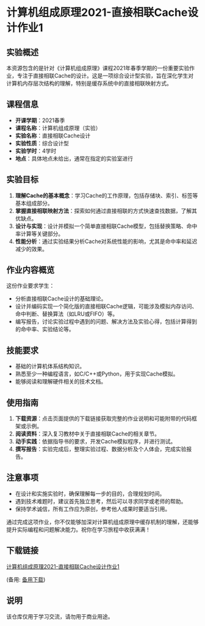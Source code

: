 # 计算机组成原理2021-直接相联Cache设计作业1

## 实验概述

本资源包含的是针对《计算机组成原理》课程2021年春季学期的一份重要实验作业，专注于直接相联Cache的设计。这是一项综合设计型实验，旨在深化学生对计算机内存层次结构的理解，特别是缓存系统中的直接相联映射方式。

## 课程信息

- **开课学期**：2021春季
- **课程名称**：计算机组成原理（实验）
- **实验名称**：直接相联Cache设计
- **实验性质**：综合设计型
- **实验学时**：4学时
- **地点**：具体地点未给出，通常在指定的实验室进行

## 实验目标

1. **理解Cache的基本概念**：学习Cache的工作原理，包括存储块、索引、标签等基本组成部分。
2. **掌握直接相联映射方法**：探索如何通过直接相联的方式快速查找数据，了解其优缺点。
3. **设计与实现**：设计并模拟一个简单直接相联Cache模型，包括替换策略、命中率计算等关键部分。
4. **性能分析**：通过实验结果分析Cache对系统性能的影响，尤其是命中率和延迟减少的效果。

## 作业内容概览

这份作业要求学生：
- 分析直接相联Cache设计的基础理论。
- 设计并编码实现一个简化版的直接相联Cache逻辑，可能涉及模拟内存访问、命中判断、替换算法（如LRU或FIFO）等。
- 编写报告，讨论实验过程中遇到的问题、解决方法及实验心得，包括计算得到的命中率、实验结论等。

## 技能要求

- 基础的计算机体系结构知识。
- 熟悉至少一种编程语言，如C/C++或Python，用于实现Cache模拟。
- 能够阅读和理解硬件相关的技术文档。

## 使用指南

1. **下载资源**：点击页面提供的下载链接获取完整的作业说明和可能附带的代码框架或示例。
2. **阅读资料**：深入复习教材中关于直接相联Cache的相关章节。
3. **动手实践**：依据指导书的要求，开发Cache模拟程序，并进行测试。
4. **撰写报告**：实验完成后，整理实验过程、数据分析及个人体会，完成实验报告。

## 注意事项

- 在设计和实施实验时，确保理解每一步的目的，合理规划时间。
- 遇到技术难题时，建议首先独立思考，然后可以寻求同学或老师的帮助。
- 保持学术诚信，所有工作应为原创，参考他人成果时要适当引用。

通过完成这项作业，你不仅能够加深对计算机组成原理中缓存机制的理解，还能够提升实际编程和问题解决能力。祝你在学习旅程中收获满满！

## 下载链接
[计算机组成原理2021-直接相联Cache设计作业1](https://pan.quark.cn/s/0de2b0bfaa38) 

(备用: [备用下载](https://pan.baidu.com/s/1fv1gE63mU-yQIJg0_t5Ceg?pwd=1234))

## 说明

该仓库仅用于学习交流，请勿用于商业用途。
